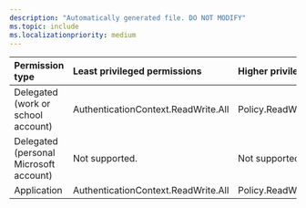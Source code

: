 ```yaml
---
description: "Automatically generated file. DO NOT MODIFY"
ms.topic: include
ms.localizationpriority: medium
---
```


|Permission type|Least privileged permissions|Higher privileged permissions|
|:---|:---|:---|
|Delegated (work or school account)|AuthenticationContext.ReadWrite.All|Policy.ReadWrite.ConditionalAccess|
|Delegated (personal Microsoft account)|Not supported.|Not supported.|
|Application|AuthenticationContext.ReadWrite.All|Policy.ReadWrite.ConditionalAccess|

